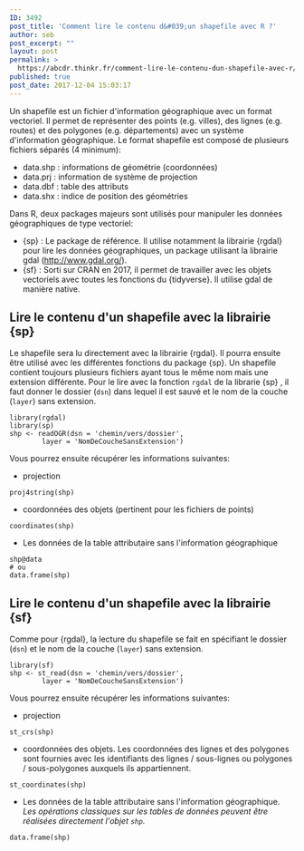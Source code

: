 ```yaml
---
ID: 3492
post_title: 'Comment lire le contenu d&#039;un shapefile avec R ?'
author: seb
post_excerpt: ""
layout: post
permalink: >
  https://abcdr.thinkr.fr/comment-lire-le-contenu-dun-shapefile-avec-r/
published: true
post_date: 2017-12-04 15:03:17
---
```

Un shapefile est un fichier d'information géographique avec un format vectoriel. Il permet de représenter des points (e.g. villes), des lignes (e.g. routes) et des polygones (e.g. départements) avec un système d'information géographique. Le format shapefile est composé de plusieurs fichiers séparés (4 minimum):
<ul>
 	<li>data.shp : informations de géométrie (coordonnées)</li>
 	<li>data.prj : information de système de projection</li>
 	<li>data.dbf : table des attributs</li>
 	<li>data.shx : indice de position des géométries</li>
</ul>
Dans R, deux packages majeurs sont utilisés pour manipuler les données géographiques de type vectoriel:
<ul>
 	<li>{sp} : Le package de référence. Il utilise notamment la librairie {rgdal} pour lire les données géographiques, un package utilisant la librairie gdal (<a href="http://www.gdal.org/">http://www.gdal.org/</a>).</li>
 	<li>{sf} : Sorti sur CRAN en 2017, il permet de travailler avec les objets vectoriels avec toutes les fonctions du {tidyverse}. Il utilise gdal de manière native.</li>
</ul>
<h2>Lire le contenu d'un shapefile avec la librairie {sp}</h2>
Le shapefile sera lu directement avec la librairie {rgdal}. Il pourra ensuite être utilisé avec les différentes fonctions du package {sp}.
Un shapefile contient toujours plusieurs fichiers ayant tous le même nom mais une extension différente. Pour le lire avec la fonction <code>rgdal</code> de la librarie {sp} , il faut donner le dossier (<code>dsn</code>) dans lequel il est sauvé et le nom de la couche (<code>layer</code>) sans extension.
<pre><code>library(rgdal)
library(sp)
shp &lt;- readOGR(dsn = 'chemin/vers/dossier',
        layer = 'NomDeCoucheSansExtension')
</code></pre>
Vous pourrez ensuite récupérer les informations suivantes:
<ul>
 	<li>projection</li>
</ul>
<pre><code>proj4string(shp)
</code></pre>
<ul>
 	<li>coordonnées des objets (pertinent pour les fichiers de points)</li>
</ul>
<pre><code>coordinates(shp)
</code></pre>
<ul>
 	<li>Les données de la table attributaire sans l'information géographique</li>
</ul>
<pre><code>shp@data
# ou
data.frame(shp)
</code></pre>
<h2>Lire le contenu d'un shapefile avec la librairie {sf}</h2>
Comme pour {rgdal}, la lecture du shapefile se fait en spécifiant le dossier (<code>dsn</code>) et le nom de la couche (<code>layer</code>) sans extension.
<pre><code>library(sf)
shp &lt;- st_read(dsn = 'chemin/vers/dossier',
        layer = 'NomDeCoucheSansExtension')
</code></pre>
Vous pourrez ensuite récupérer les informations suivantes:
<ul>
 	<li>projection</li>
</ul>
<pre><code>st_crs(shp)
</code></pre>
<ul>
 	<li>coordonnées des objets. Les coordonnées des lignes et des polygones sont fournies avec les identifiants des lignes / sous-lignes ou polygones / sous-polygones auxquels ils appartiennent.</li>
</ul>
<pre><code>st_coordinates(shp)
</code></pre>
<ul>
 	<li>Les données de la table attributaire sans l'information géographique. <em>Les opérations classiques sur les tables de données peuvent être réalisées directement l'objet <code>shp</code>.</em></li>
</ul>
<pre><code>data.frame(shp)
</code></pre>